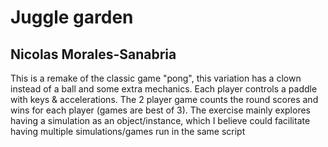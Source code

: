 # Juggle garden
## Nicolas Morales-Sanabria

This is a remake of the classic game "pong", this variation has a clown instead of a ball and some extra mechanics. Each player controls a paddle with keys & accelerations. The 2 player game counts the round scores and wins for each player (games are best of 3). The exercise mainly explores having a simulation as an object/instance, which I believe could facilitate having multiple simulations/games run in the same script
